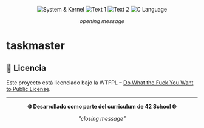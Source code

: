 <div align="center">

![System & Kernel](https://img.shields.io/badge/System-brown?style=for-the-badge)
![Text 1](https://img.shields.io/badge/Text-1-blue?style=for-the-badge)
![Text 2](https://img.shields.io/badge/Text-2-green?style=for-the-badge)
![C Language](https://img.shields.io/badge/Language-C-red?style=for-the-badge)

*opening message*

</div>

# taskmaster

## 📄 Licencia

Este proyecto está licenciado bajo la WTFPL – [Do What the Fuck You Want to Public License](http://www.wtfpl.net/about/).

---

<div align="center">

**🌐 Desarrollado como parte del curriculum de 42 School 🌐**

*"closing message"*

</div>
